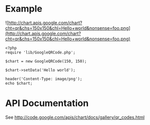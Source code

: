 # Example #

![http://chart.apis.google.com/chart?cht=qr&chs=150x150&chl=Hello+world&nonsense=foo.png](http://chart.apis.google.com/chart?cht=qr&chs=150x150&chl=Hello+world&nonsense=foo.png)

```
<?php
require 'lib/GoogleQRCode.php';

$chart = new GoogleQRCode(150, 150);

$chart->setData('Hello world');

header('Content-Type: image/png');
echo $chart;
```


# API Documentation #

See http://code.google.com/apis/chart/docs/gallery/qr_codes.html